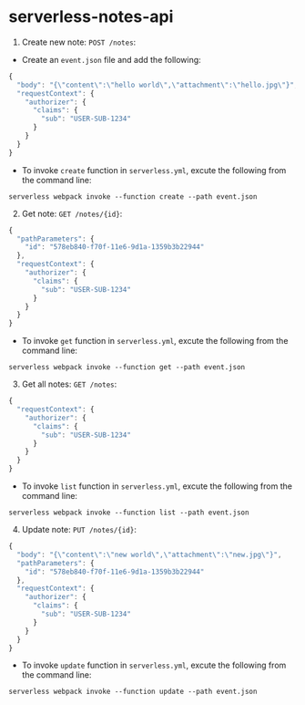 # serverless-notes-api
1) Create new note: `POST /notes`:
- Create an `event.json` file and add the following:
```javascript
{
  "body": "{\"content\":\"hello world\",\"attachment\":\"hello.jpg\"}",
  "requestContext": {
    "authorizer": {
      "claims": {
        "sub": "USER-SUB-1234"
      }
    }
  }
}
```
- To invoke `create` function in `serverless.yml`, excute the following from the command line:
```
serverless webpack invoke --function create --path event.json
```
2) Get note: `GET /notes/{id}`:
```javascript
{
  "pathParameters": {
    "id": "578eb840-f70f-11e6-9d1a-1359b3b22944"
  },
  "requestContext": {
    "authorizer": {
      "claims": {
        "sub": "USER-SUB-1234"
      }
    }
  }
}
```
- To invoke `get` function in `serverless.yml`, excute the following from the command line:
```
serverless webpack invoke --function get --path event.json
```
3) Get all notes: `GET /notes`:
```javascript
{
  "requestContext": {
    "authorizer": {
      "claims": {
        "sub": "USER-SUB-1234"
      }
    }
  }
}
```
- To invoke `list` function in `serverless.yml`, excute the following from the command line:
```
serverless webpack invoke --function list --path event.json
```
4) Update note: `PUT /notes/{id}`:
```javascript
{
  "body": "{\"content\":\"new world\",\"attachment\":\"new.jpg\"}",
  "pathParameters": {
    "id": "578eb840-f70f-11e6-9d1a-1359b3b22944"
  },
  "requestContext": {
    "authorizer": {
      "claims": {
        "sub": "USER-SUB-1234"
      }
    }
  }
}
```
- To invoke `update` function in `serverless.yml`, excute the following from the command line:
```
serverless webpack invoke --function update --path event.json
```
